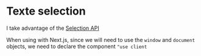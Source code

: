 # Texte selection

I take advantage of the [Selection API](https://developer.mozilla.org/en-US/docs/Web/API/Selection_API)

When using with Next.js, since we will need to use the `window` and `document` objects, we need to declare the component `"use client`

```js

```
